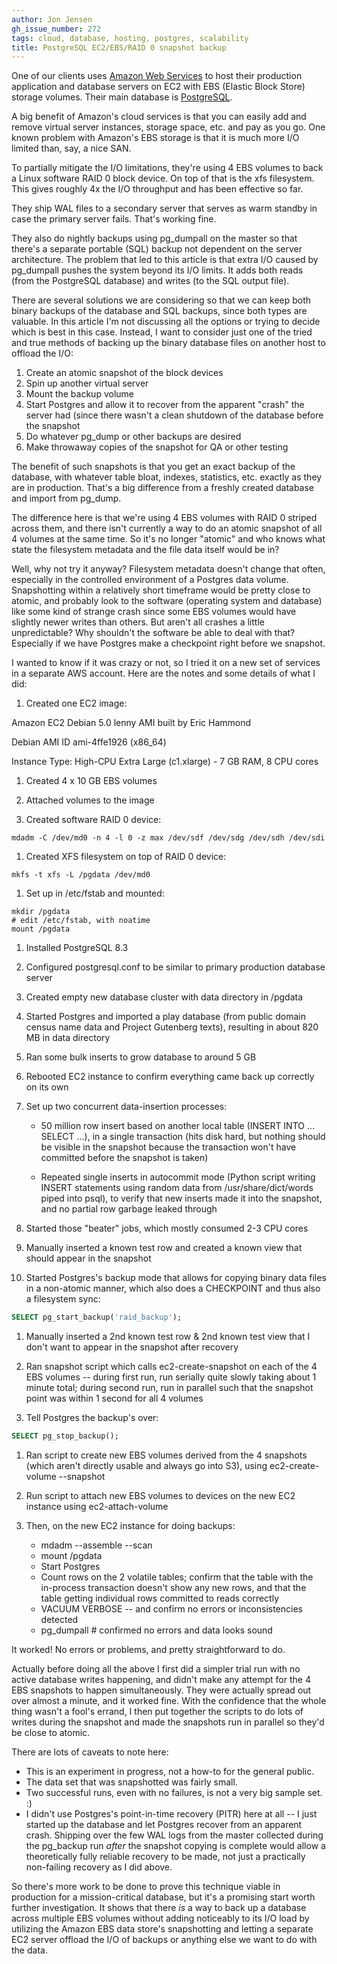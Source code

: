 ```yaml
---
author: Jon Jensen
gh_issue_number: 272
tags: cloud, database, hosting, postgres, scalability
title: PostgreSQL EC2/EBS/RAID 0 snapshot backup
---
```


One of our clients uses [Amazon Web Services](http://aws.amazon.com/) to host their production application and database servers on EC2 with EBS (Elastic Block Store) storage volumes. Their main database is [PostgreSQL](/technology/postgresql).

A big benefit of Amazon's cloud services is that you can easily add and remove virtual server instances, storage space, etc. and pay as you go. One known problem with Amazon's EBS storage is that it is much more I/O limited than, say, a nice SAN.

To partially mitigate the I/O limitations, they're using 4 EBS volumes to back a Linux software RAID 0 block device. On top of that is the xfs filesystem. This gives roughly 4x the I/O throughput and has been effective so far.

They ship WAL files to a secondary server that serves as warm standby in case the primary server fails. That's working fine.

They also do nightly backups using pg_dumpall on the master so that there's a separate portable (SQL) backup not dependent on the server architecture. The problem that led to this article is that extra I/O caused by pg_dumpall pushes the system beyond its I/O limits. It adds both reads (from the PostgreSQL database) and writes (to the SQL output file).

There are several solutions we are considering so that we can keep both binary backups of the database and SQL backups, since both types are valuable. In this article I'm not discussing all the options or trying to decide which is best in this case. Instead, I want to consider just one of the tried and true methods of backing up the binary database files on another host to offload the I/O:

1. Create an atomic snapshot of the block devices
1. Spin up another virtual server
1. Mount the backup volume
1. Start Postgres and allow it to recover from the apparent "crash" the server had (since there wasn't a clean shutdown of the database before the snapshot
1. Do whatever pg_dump or other backups are desired
1. Make throwaway copies of the snapshot for QA or other testing

The benefit of such snapshots is that you get an exact backup of the database, with whatever table bloat, indexes, statistics, etc. exactly as they are in production. That's a big difference from a freshly created database and import from pg_dump.

The difference here is that we're using 4 EBS volumes with RAID 0 striped across them, and there isn't currently a way to do an atomic snapshot of all 4 volumes at the same time. So it's no longer "atomic" and who knows what state the filesystem metadata and the file data itself would be in?

Well, why not try it anyway? Filesystem metadata doesn't change that often, especially in the controlled environment of a Postgres data volume. Snapshotting within a relatively short timeframe would be pretty close to atomic, and probably look to the software (operating system and database) like some kind of strange crash since some EBS volumes would have slightly newer writes than others. But aren't all crashes a little unpredictable? Why shouldn't the software be able to deal with that? Especially if we have Postgres make a checkpoint right before we snapshot.

I wanted to know if it was crazy or not, so I tried it on a new set of services in a separate AWS account. Here are the notes and some details of what I did:

1. Created one EC2 image:

Amazon EC2 Debian 5.0 lenny AMI built by Eric Hammond

Debian AMI ID ami-4ffe1926 (x86_64)

Instance Type:  High-CPU Extra Large (c1.xlarge) - 7 GB RAM, 8 CPU cores

1. Created 4 x 10 GB EBS volumes

1. Attached volumes to the image

1. Created software RAID 0 device:
```nohighlight
mdadm -C /dev/md0 -n 4 -l 0 -z max /dev/sdf /dev/sdg /dev/sdh /dev/sdi
```

1. Created XFS filesystem on top of RAID 0 device:
```nohighlight
mkfs -t xfs -L /pgdata /dev/md0
```

1. Set up in /etc/fstab and mounted:
```nohighlight
mkdir /pgdata
# edit /etc/fstab, with noatime
mount /pgdata
```

1. Installed PostgreSQL 8.3

1. Configured postgresql.conf to be similar to primary production database server

1. Created empty new database cluster with data directory in /pgdata

1. Started Postgres and imported a play database (from public domain census name data and Project Gutenberg texts), resulting in about 820 MB in data directory

1. Ran some bulk inserts to grow database to around 5 GB

1. Rebooted EC2 instance to confirm everything came back up correctly on its own

1. Set up two concurrent data-insertion processes:

    - 50 million row insert based on another local table (INSERT INTO ... SELECT ...), in a single transaction (hits disk hard, but nothing should be visible in the snapshot because the transaction won't have committed before the snapshot is taken)

    - Repeated single inserts in autocommit mode (Python script writing INSERT statements using random data from /usr/share/dict/words piped into psql), to verify that new inserts made it into the snapshot, and no partial row garbage leaked through

1. Started those "beater" jobs, which mostly consumed 2-3 CPU cores

1. Manually inserted a known test row and created a known view that should appear in the snapshot

1. Started Postgres's backup mode that allows for copying binary data files in a non-atomic manner, which also does a CHECKPOINT and thus also a filesystem sync:
```sql
SELECT pg_start_backup('raid_backup');
```

1. Manually inserted a 2nd known test row &amp; 2nd known test view that I don't want to appear in the snapshot after recovery

1. Ran snapshot script which calls ec2-create-snapshot on each of the 4 EBS volumes -- during first run, run serially quite slowly taking about 1 minute total; during second run, run in parallel such that the snapshot point was within 1 second for all 4 volumes

1. Tell Postgres the backup's over:
```sql
SELECT pg_stop_backup();
```

1. Ran script to create new EBS volumes derived from the 4 snapshots (which aren't directly usable and always go into S3), using ec2-create-volume --snapshot

1. Run script to attach new EBS volumes to devices on the new EC2 instance using ec2-attach-volume

1. Then, on the new EC2 instance for doing backups:

    - mdadm --assemble --scan
    - mount /pgdata
    - Start Postgres
    - Count rows on the 2 volatile tables; confirm that the table with the in-process transaction doesn't show any new rows, and that the table getting individual rows committed to reads correctly
    - VACUUM VERBOSE -- and confirm no errors or inconsistencies detected
    - pg_dumpall   # confirmed no errors and data looks sound

It worked! No errors or problems, and pretty straightforward to do.

Actually before doing all the above I first did a simpler trial run with no active database writes happening, and didn't make any attempt for the 4 EBS snapshots to happen simultaneously. They were actually spread out over almost a minute, and it worked fine. With the confidence that the whole thing wasn't a fool's errand, I then put together the scripts to do lots of writes during the snapshot and made the snapshots run in parallel so they'd be close to atomic.

There are lots of caveats to note here:

- This is an experiment in progress, not a how-to for the general public.
- The data set that was snapshotted was fairly small.
- Two successful runs, even with no failures, is not a very big sample set. :)
- I didn't use Postgres's point-in-time recovery (PITR) here at all -- I just started up the database and let Postgres recover from an apparent crash. Shipping over the few WAL logs from the master collected during the pg_backup run *after* the snapshot copying is complete would allow a theoretically fully reliable recovery to be made, not just a practically non-failing recovery as I did above.

So there's more work to be done to prove this technique viable in production for a mission-critical  database, but it's a promising start worth further investigation. It shows that there *is* a way to back up a database across multiple EBS volumes without adding noticeably to its I/O load by utilizing the Amazon EBS data store's snapshotting and letting a separate EC2 server offload the I/O of backups or anything else we want to do with the data.
